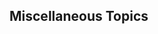 <div id="title">

## Miscellaneous Topics
</div>

<div id="body">

<include src="accessModifiers/unit-inParent-asPanel.md" boilerplate />
<include src="constants/unit-inParent-asPanel.md" boilerplate />

</div>